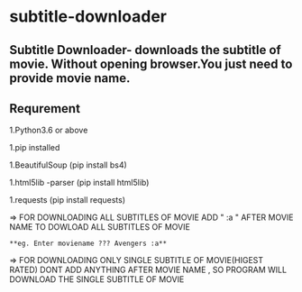 # subtitle-downloader

## Subtitle Downloader- downloads the subtitle of movie. Without opening browser.You just need to provide movie name. ##

## Requrement ##

1.Python3.6 or above

1.pip installed

1.BeautifulSoup (pip install bs4)

1.html5lib -parser (pip install html5lib)

1.requests  (pip install requests)



=> FOR DOWNLOADING ALL SUBTITLES OF MOVIE ADD " :a " AFTER MOVIE NAME TO DOWLOAD ALL SUBTITLES OF MOVIE

    **eg. Enter moviename ??? Avengers :a**


=> FOR DOWNLOADING ONLY SINGLE SUBTITLE OF MOVIE(HIGEST RATED) DONT ADD ANYTHING AFTER MOVIE NAME , SO PROGRAM WILL DOWNLOAD THE SINGLE SUBTITLE OF MOVIE



